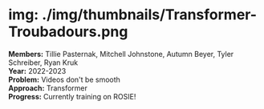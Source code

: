 # img: ./img/thumbnails/Transformer-Troubadours.png

**Members:** Tillie Pasternak, Mitchell Johnstone, Autumn Beyer, Tyler Schreiber, Ryan Kruk<br/>
**Year:** 2022-2023<br/>
**Problem​:** Videos don't be smooth​<br/>
**Approach​:** Transformer​<br/>
**Progress​:** Currently training on ROSIE!<br/>